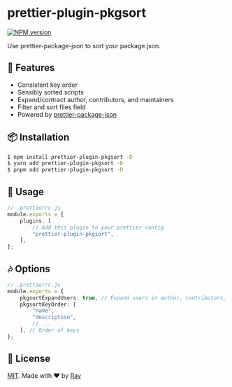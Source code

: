 # prettier-plugin-pkgsort

[![NPM version](https://img.shields.io/npm/v/prettier-plugin-pkgsort?color=a1b858&label=)](https://www.npmjs.com/package/prettier-plugin-pkgsort)

Use prettier-package-json to sort your package.json.

## 💎 Features

- Consistent key order
- Sensibly sorted scripts
- Expand/contract author, contributors, and maintainers
- Filter and sort files field
- Powered by [prettier-package-json](https://github.com/cameronhunter/prettier-package-json)

## 📦 Installation

```bash
$ npm install prettier-plugin-pkgsort -D
$ yarn add prettier-plugin-pkgsort -D
$ pnpm add prettier-plugin-pkgsort -D
```

## 🚀 Usage

```ts
// .prettierrc.js
module.exports = {
	plugins: [
		// Add this plugin to your prettier config
		"prettier-plugin-pkgsort",
	],
};
```

## 🎶 Options

```ts
// .prettierrc.js
module.exports = {
	pkgsortExpandUsers: true, // Expand users in author, contributors, and maintainers
	pkgsortKeyOrder: [
		"name",
		"description",
		// ...
	], // Order of keys
};
```

## 📝 License

[MIT](./LICENSE). Made with ❤️ by [Ray](https://github.com/so1ve)
